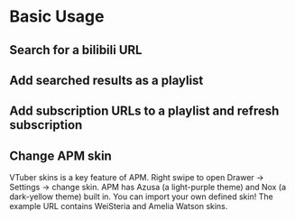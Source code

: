 # Basic Usage

## Search for a bilibili URL

## Add searched results as a playlist

## Add subscription URLs to a playlist and refresh subscription

## Change APM skin

VTuber skins is a key feature of APM. Right swipe to open Drawer -> Settings -> change skin. APM has Azusa (a light-purple theme) and Nox (a dark-yellow theme) built in. You can import your own defined skin! The example URL contains WeiSteria and Amelia Watson skins.
